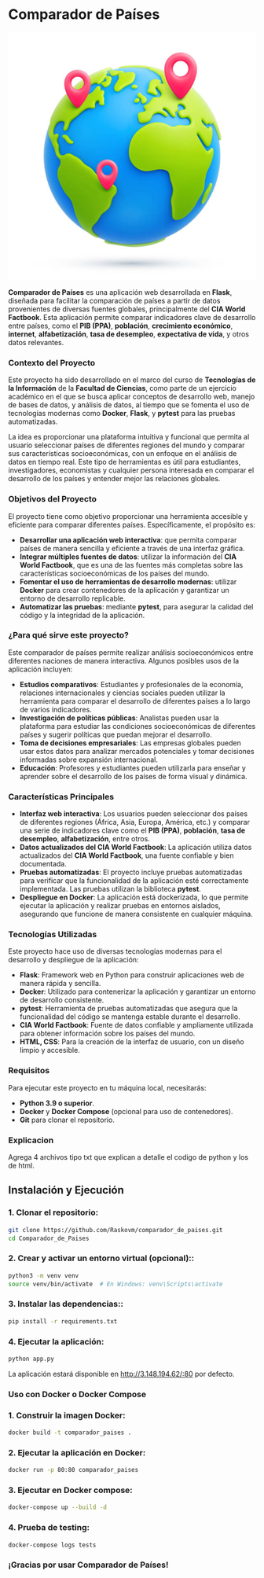# Comparador de Países

![](https://github.com/Raskovm/Comparador_de_Paises/blob/main/mundo.jpg)

**Comparador de Países** es una aplicación web desarrollada en **Flask**, diseñada para facilitar la comparación de países a partir de datos provenientes de diversas fuentes globales, principalmente del **CIA World Factbook**. Esta aplicación permite comparar indicadores clave de desarrollo entre países, como el **PIB (PPA)**, **población**, **crecimiento económico**, **internet**, **alfabetización**, **tasa de desempleo**, **expectativa de vida**, y otros datos relevantes.

### Contexto del Proyecto

Este proyecto ha sido desarrollado en el marco del curso de **Tecnologías de la Información** de la **Facultad de Ciencias**, como parte de un ejercicio académico en el que se busca aplicar conceptos de desarrollo web, manejo de bases de datos, y análisis de datos, al tiempo que se fomenta el uso de tecnologías modernas como **Docker**, **Flask**, y **pytest** para las pruebas automatizadas.

La idea es proporcionar una plataforma intuitiva y funcional que permita al usuario seleccionar países de diferentes regiones del mundo y comparar sus características socioeconómicas, con un enfoque en el análisis de datos en tiempo real. Este tipo de herramientas es útil para estudiantes, investigadores, economistas y cualquier persona interesada en comparar el desarrollo de los países y entender mejor las relaciones globales.

### Objetivos del Proyecto

El proyecto tiene como objetivo proporcionar una herramienta accesible y eficiente para comparar diferentes países. Específicamente, el propósito es:

- **Desarrollar una aplicación web interactiva**: que permita comparar países de manera sencilla y eficiente a través de una interfaz gráfica.
- **Integrar múltiples fuentes de datos**: utilizar la información del **CIA World Factbook**, que es una de las fuentes más completas sobre las características socioeconómicas de los países del mundo.
- **Fomentar el uso de herramientas de desarrollo modernas**: utilizar **Docker** para crear contenedores de la aplicación y garantizar un entorno de desarrollo replicable.
- **Automatizar las pruebas**: mediante **pytest**, para asegurar la calidad del código y la integridad de la aplicación.

### ¿Para qué sirve este proyecto?

Este comparador de países permite realizar análisis socioeconómicos entre diferentes naciones de manera interactiva. Algunos posibles usos de la aplicación incluyen:

- **Estudios comparativos**: Estudiantes y profesionales de la economía, relaciones internacionales y ciencias sociales pueden utilizar la herramienta para comparar el desarrollo de diferentes países a lo largo de varios indicadores.
- **Investigación de políticas públicas**: Analistas pueden usar la plataforma para estudiar las condiciones socioeconómicas de diferentes países y sugerir políticas que puedan mejorar el desarrollo.
- **Toma de decisiones empresariales**: Las empresas globales pueden usar estos datos para analizar mercados potenciales y tomar decisiones informadas sobre expansión internacional.
- **Educación**: Profesores y estudiantes pueden utilizarla para enseñar y aprender sobre el desarrollo de los países de forma visual y dinámica.

### Características Principales

- **Interfaz web interactiva**: Los usuarios pueden seleccionar dos países de diferentes regiones (África, Asia, Europa, América, etc.) y comparar una serie de indicadores clave como el **PIB (PPA)**, **población**, **tasa de desempleo**, **alfabetización**, entre otros.
- **Datos actualizados del CIA World Factbook**: La aplicación utiliza datos actualizados del **CIA World Factbook**, una fuente confiable y bien documentada.
- **Pruebas automatizadas**: El proyecto incluye pruebas automatizadas para verificar que la funcionalidad de la aplicación esté correctamente implementada. Las pruebas utilizan la biblioteca **pytest**.
- **Despliegue en Docker**: La aplicación está dockerizada, lo que permite ejecutar la aplicación y realizar pruebas en entornos aislados, asegurando que funcione de manera consistente en cualquier máquina.

### Tecnologías Utilizadas

Este proyecto hace uso de diversas tecnologías modernas para el desarrollo y despliegue de la aplicación:

- **Flask**: Framework web en Python para construir aplicaciones web de manera rápida y sencilla.
- **Docker**: Utilizado para contenerizar la aplicación y garantizar un entorno de desarrollo consistente.
- **pytest**: Herramienta de pruebas automatizadas que asegura que la funcionalidad del código se mantenga estable durante el desarrollo.
- **CIA World Factbook**: Fuente de datos confiable y ampliamente utilizada para obtener información sobre los países del mundo.
- **HTML, CSS**: Para la creación de la interfaz de usuario, con un diseño limpio y accesible.

### Requisitos

Para ejecutar este proyecto en tu máquina local, necesitarás:

- **Python 3.9 o superior**.
- **Docker** y **Docker Compose** (opcional para uso de contenedores).
- **Git** para clonar el repositorio.

### Explicacion

Agrega 4 archivos tipo txt que explican a detalle el codigo de python y los de html.

## Instalación y Ejecución

### 1. Clonar el repositorio:

```bash
git clone https://github.com/Raskovm/comparador_de_paises.git
cd Comparador_de_Paises
```

### 2. Crear y activar un entorno virtual (opcional)::
```bash
python3 -m venv venv
source venv/bin/activate  # En Windows: venv\Scripts\activate
```

### 3. Instalar las dependencias::
 ```bash
pip install -r requirements.txt

 ```
### 4. Ejecutar la aplicación:

 ```bash
python app.py
 ```

La aplicación estará disponible en http://3.148.194.62/:80 por defecto.

### Uso con Docker o Docker Compose

### 1. Construir la imagen Docker:
```bash
docker build -t comparador_paises .
```

### 2. Ejecutar la aplicación en Docker:
```bash
docker run -p 80:80 comparador_paises
 ```
### 3. Ejecutar en Docker compose:
```bash
docker-compose up --build -d
 ```
### 4. Prueba de testing:
```bash
docker-compose logs tests
```

### ¡Gracias por usar Comparador de Países! 
